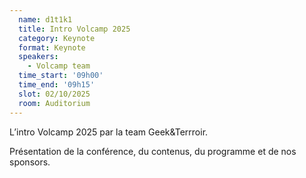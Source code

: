 ```yaml
---
  name: d1t1k1
  title: Intro Volcamp 2025
  category: Keynote
  format: Keynote
  speakers: 
    - Volcamp team
  time_start: '09h00'
  time_end: '09h15'
  slot: 02/10/2025
  room: Auditorium
---
```

L’intro Volcamp 2025 par la team Geek&Terrroir.

Présentation de la conférence, du contenus, du programme et de nos sponsors.